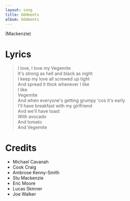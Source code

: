 ```yaml
---
layout: song
title: Oddments
album: Oddments
---
```


(Mackenzie)

# Lyrics

> I love, I love my Vegemite  
> It's strong as hell and black as night  
> I keep my love all screwed up tight  
> And spread it thick whenever I like  
> I like  
> Vegemite  
> And when everyone's getting grumpy 'cos it's early  
> I'll have breakfast with my girlfriend  
> And we'll have toast   
> With avocado  
> And tomato  
> And Vegemite  

# Credits

* Michael Cavanah
* Cook Craig
* Ambrose Kenny-Smith
* Stu Mackenzie
* Eric Moore
* Lucas Skinner
* Joe Walker
